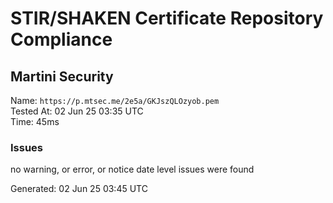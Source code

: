 # STIR/SHAKEN Certificate Repository Compliance

## Martini Security

Name: `https://p.mtsec.me/2e5a/GKJszQLOzyob.pem`\
Tested At: 02 Jun 25 03:35 UTC\
Time: 45ms

### Issues

no warning, or error, or notice date level issues were found

Generated: 02 Jun 25 03:45 UTC